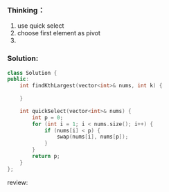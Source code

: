 ### Thinking：
1. use quick select
2. choose first element as pivot
3. 

### Solution:


```cpp
class Solution {
public:
    int findKthLargest(vector<int>& nums, int k) {
	    
    }

	int quickSelect(vector<int>& nums) {
		int p = 0;
		for (int i = 1; i < nums.size(); i++) {
			if (nums[i] < p) {
				swap(nums[i], nums[p]);
			}
		}
		return p;
	}
};
```

review: